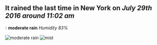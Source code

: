 ## It rained the last time in New York on *July 29th 2016 around 11:02 am*
💧  **moderate rain** *Humidity 83%*

![moderate rain](http://openweathermap.org/img/w/10d.png) ![mist](http://openweathermap.org/img/w/50d.png)
